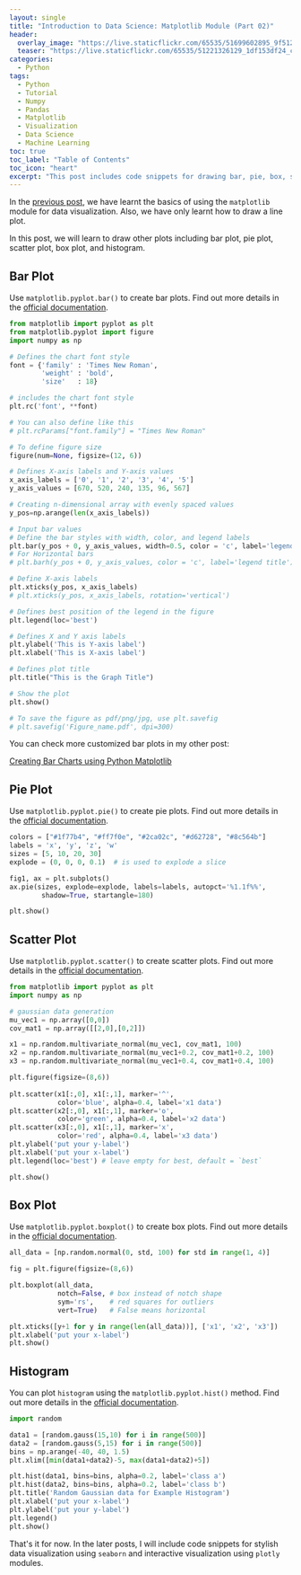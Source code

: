 ```yaml
---
layout: single
title: "Introduction to Data Science: Matplotlib Module (Part 02)"
header:
  overlay_image: "https://live.staticflickr.com/65535/51699602895_9f512e632d_o.png"
  teaser: "https://live.staticflickr.com/65535/51221326129_1df153df24_c.jpg"
categories:
  - Python
tags:
  - Python
  - Tutorial
  - Numpy
  - Pandas
  - Matplotlib
  - Visualization
  - Data Science
  - Machine Learning
toc: true
toc_label: "Table of Contents"
toc_icon: "heart"
excerpt: "This post includes code snippets for drawing bar, pie, box, scatter plots, and histograms."
---
```


In the [previous post](https://shantoroy.com/python/intro-to-data-science-matplotlib-module/), we have learnt the basics of using the `matplotlib` module for data visualization. Also, we have only learnt how to draw a line plot. 

In this post, we will learn to draw other plots including bar plot, pie plot, scatter plot, box plot, and histogram.

## Bar Plot
Use `matplotlib.pyplot.bar()` to create bar plots. Find out more details in the [official documentation](https://matplotlib.org/stable/api/_as_gen/matplotlib.pyplot.bar.html).
```python
from matplotlib import pyplot as plt
from matplotlib.pyplot import figure
import numpy as np

# Defines the chart font style
font = {'family' : 'Times New Roman',
        'weight' : 'bold',
        'size'   : 18}

# includes the chart font style
plt.rc('font', **font)

# You can also define like this
# plt.rcParams["font.family"] = "Times New Roman"

# To define figure size
figure(num=None, figsize=(12, 6))

# Defines X-axis labels and Y-axis values
x_axis_labels = ['0', '1', '2', '3', '4', '5']
y_axis_values = [670, 520, 240, 135, 96, 567]

# Creating n-dimensional array with evenly spaced values
y_pos=np.arange(len(x_axis_labels))

# Input bar values
# Define the bar styles with width, color, and legend labels
plt.bar(y_pos + 0, y_axis_values, width=0.5, color = 'c', label='legend title')
# For Horizontal bars
# plt.barh(y_pos + 0, y_axis_values, color = 'c', label='legend title')

# Define X-axis labels
plt.xticks(y_pos, x_axis_labels)
# plt.xticks(y_pos, x_axis_labels, rotation='vertical')

# Defines best position of the legend in the figure
plt.legend(loc='best')

# Defines X and Y axis labels
plt.ylabel('This is Y-axis label')
plt.xlabel('This is X-axis label')

# Defines plot title
plt.title("This is the Graph Title")

# Show the plot
plt.show()

# To save the figure as pdf/png/jpg, use plt.savefig
# plt.savefig('Figure_name.pdf', dpi=300)
```
You can check more customized bar plots in my other post:

[Creating Bar Charts using Python Matplotlib](https://shantoroy.com/python/python-bar-chart-using-matplotlib/)

## Pie Plot
Use `matplotlib.pyplot.pie()` to create pie plots. Find out more details in the [official documentation](https://matplotlib.org/3.1.1/api/_as_gen/matplotlib.pyplot.pie.html).
```python
colors = ["#1f77b4", "#ff7f0e", "#2ca02c", "#d62728", "#8c564b"]
labels = 'x', 'y', 'z', 'w'
sizes = [5, 10, 20, 30]
explode = (0, 0, 0, 0.1)  # is used to explode a slice

fig1, ax = plt.subplots()
ax.pie(sizes, explode=explode, labels=labels, autopct='%1.1f%%',
        shadow=True, startangle=180)

plt.show()
```

## Scatter Plot
Use `matplotlib.pyplot.scatter()` to create scatter plots. Find out more details in the [official documentation](https://matplotlib.org/stable/api/_as_gen/matplotlib.pyplot.scatter.html).
```python
from matplotlib import pyplot as plt
import numpy as np

# gaussian data generation
mu_vec1 = np.array([0,0])
cov_mat1 = np.array([[2,0],[0,2]])

x1 = np.random.multivariate_normal(mu_vec1, cov_mat1, 100)
x2 = np.random.multivariate_normal(mu_vec1+0.2, cov_mat1+0.2, 100)
x3 = np.random.multivariate_normal(mu_vec1+0.4, cov_mat1+0.4, 100)

plt.figure(figsize=(8,6))
  
plt.scatter(x1[:,0], x1[:,1], marker='^', 
            color='blue', alpha=0.4, label='x1 data')
plt.scatter(x2[:,0], x1[:,1], marker='o', 
            color='green', alpha=0.4, label='x2 data')
plt.scatter(x3[:,0], x1[:,1], marker='x', 
            color='red', alpha=0.4, label='x3 data')
plt.ylabel('put your y-label')
plt.xlabel('put your x-label')
plt.legend(loc='best') # leave empty for best, default = `best`

plt.show()
```

## Box Plot
Use `matplotlib.pyplot.boxplot()` to create box plots. Find out more details in the [official documentation](https://matplotlib.org/stable/api/_as_gen/matplotlib.pyplot.boxplot.html).
```python
all_data = [np.random.normal(0, std, 100) for std in range(1, 4)]

fig = plt.figure(figsize=(8,6))

plt.boxplot(all_data, 
            notch=False, # box instead of notch shape 
            sym='rs',    # red squares for outliers
            vert=True)   # False means horizontal

plt.xticks([y+1 for y in range(len(all_data))], ['x1', 'x2', 'x3'])
plt.xlabel('put your x-label')
plt.show()
```


## Histogram
You can plot `histogram` using the `matplotlib.pyplot.hist()` method. Find out more details in the [official documentation](https://matplotlib.org/stable/api/_as_gen/matplotlib.pyplot.hist.html).
```python
import random

data1 = [random.gauss(15,10) for i in range(500)]  
data2 = [random.gauss(5,15) for i in range(500)]  
bins = np.arange(-40, 40, 1.5)
plt.xlim([min(data1+data2)-5, max(data1+data2)+5])

plt.hist(data1, bins=bins, alpha=0.2, label='class a')
plt.hist(data2, bins=bins, alpha=0.2, label='class b')
plt.title('Random Gaussian data for Example Histogram')
plt.xlabel('put your x-label')
plt.ylabel('put your y-label')
plt.legend()
plt.show()
```

That's it for now. In the later posts, I will include code snippets for stylish data visualization using `seaborn` and interactive visualization using `plotly` modules.


<!--stackedit_data:
eyJoaXN0b3J5IjpbMjA3MTQ3OTYyOCwyMTM2MzY1NDQyXX0=
-->